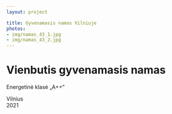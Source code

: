 ```yaml
---
layout: project

title: Gyvenamasis namas Vilniuje
photos:
- img/namas_43_1.jpg
- img/namas_43_2.jpg
---
```

<h1>Vienbutis gyvenamasis namas</h1>
<p>Energetinė klasė „A++“</p>
<p>Vilnius<br/>2021</p>